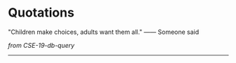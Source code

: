 # Quotations

"Children make choices, adults want them all." —— Someone said

*from CSE-19-db-query*

************************************
